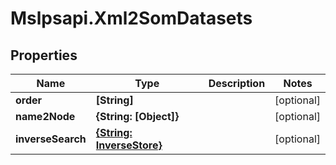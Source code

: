 # Mslpsapi.Xml2SomDatasets

## Properties
Name | Type | Description | Notes
------------ | ------------- | ------------- | -------------
**order** | **[String]** |  | [optional] 
**name2Node** | **{String: [Object]}** |  | [optional] 
**inverseSearch** | [**{String: InverseStore}**](InverseStore.md) |  | [optional] 


